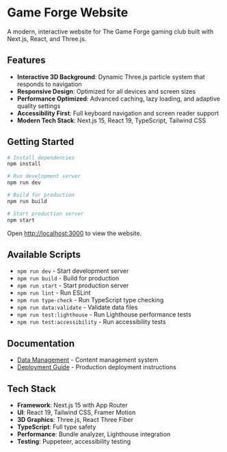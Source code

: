 # Game Forge Website

A modern, interactive website for The Game Forge gaming club built with Next.js, React, and Three.js.

## Features

- **Interactive 3D Background**: Dynamic Three.js particle system that responds to navigation
- **Responsive Design**: Optimized for all devices and screen sizes
- **Performance Optimized**: Advanced caching, lazy loading, and adaptive quality settings
- **Accessibility First**: Full keyboard navigation and screen reader support
- **Modern Tech Stack**: Next.js 15, React 19, TypeScript, Tailwind CSS

## Getting Started

```bash
# Install dependencies
npm install

# Run development server
npm run dev

# Build for production
npm run build

# Start production server
npm start
```

Open [http://localhost:3000](http://localhost:3000) to view the website.

## Available Scripts

- `npm run dev` - Start development server
- `npm run build` - Build for production
- `npm run start` - Start production server
- `npm run lint` - Run ESLint
- `npm run type-check` - Run TypeScript type checking
- `npm run data:validate` - Validate data files
- `npm run test:lighthouse` - Run Lighthouse performance tests
- `npm run test:accessibility` - Run accessibility tests

## Documentation

- [Data Management](DATA_MANAGEMENT.md) - Content management system
- [Deployment Guide](DEPLOYMENT.md) - Production deployment instructions

## Tech Stack

- **Framework**: Next.js 15 with App Router
- **UI**: React 19, Tailwind CSS, Framer Motion
- **3D Graphics**: Three.js, React Three Fiber
- **TypeScript**: Full type safety
- **Performance**: Bundle analyzer, Lighthouse integration
- **Testing**: Puppeteer, accessibility testing
